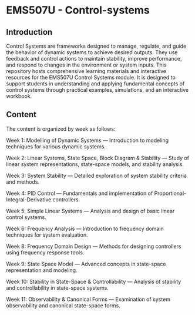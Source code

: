 # EMS507U - Control-systems
## Introduction
Control Systems are frameworks designed to manage, regulate, and guide the behavior of dynamic systems to achieve desired outputs. They use feedback and control actions to maintain stability, improve performance, and respond to changes in the environment or system inputs.
This repository hosts comprehensive learning materials and interactive resources for the EMS507U Control Systems module. It is designed to support students in understanding and applying fundamental concepts of control systems through practical examples, simulations, and an interactive workbook.

## Content
The content is organized by week as follows:

Week 1: Modelling of Dynamic Systems — Introduction to modeling techniques for various dynamic systems.

Week 2: Linear Systems, State Space, Block Diagram & Stability — Study of linear system representations, state-space models, and stability analysis.

Week 3: System Stability — Detailed exploration of system stability criteria and methods.

Week 4: PID Control — Fundamentals and implementation of Proportional-Integral-Derivative controllers.

Week 5: Simple Linear Systems — Analysis and design of basic linear control systems.

Week 6: Frequency Analysis — Introduction to frequency domain techniques for system evaluation.

Week 8: Frequency Domain Design — Methods for designing controllers using frequency response tools.

Week 9: State Space Model — Advanced concepts in state-space representation and modeling.

Week 10: Stability in State-Space & Controllability — Analysis of stability and controllability in state-space systems.

Week 11: Observability & Canonical Forms — Examination of system observability and canonical state-space forms.
